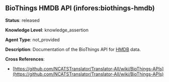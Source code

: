[//]: # (DO NOT MANUALLY EDIT THIS FILE. IT IS GENERATED FROM A TEMPLATE.)

## BioThings HMDB API (infores:biothings-hmdb)

**Status**: released
  
**Knowledge Level**: knowledge_assertion
  
**Agent Type**: not_provided

**Description**: Documentation of the BioThings API for [HMDB](https://hmdb.ca/) data.

**Cross References**:

- [https://github.com/NCATSTranslator/Translator-All/wiki/BioThings-APIs](https://github.com/NCATSTranslator/Translator-All/wiki/BioThings-APIs)


